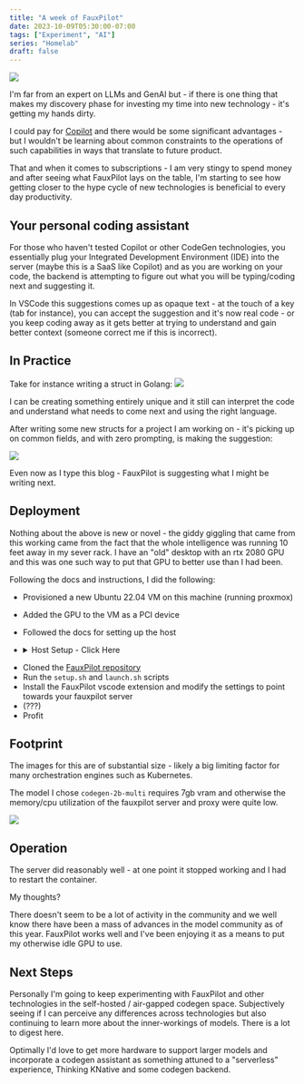 ```yaml
---
title: "A week of FauxPilot"
date: 2023-10-09T05:30:00-07:00
tags: ["Experiment", "AI"]
series: "Homelab"
draft: false
---
```


![](https://content.bekindchooseviolence.com/fauxpilot.png)

I'm far from an expert on LLMs and GenAI but - if there is one thing that makes my discovery phase for investing my time into new technology - it's getting my hands dirty.

I could pay for [Copilot](https://github.com/features/copilot) and there would be some significant advantages - but I wouldn't be learning about common constraints to the operations of such capabilities in ways that translate to future product.

That and when it comes to subscriptions - I am very stingy to spend money and after seeing what FauxPilot lays on the table, I'm starting to see how getting closer to the hype cycle of new technologies is beneficial to every day productivity. 

## Your personal coding assistant

For those who haven't tested Copilot or other CodeGen technologies, you essentially plug your Integrated Development Environment (IDE) into the server (maybe this is a SaaS like Copilot) and as you are working on your code, the backend is attempting to figure out what you will be typing/coding next and suggesting it.

In VSCode this suggestions comes up as opaque text - at the touch of a key (tab for instance), you can accept the suggestion and it's now real code - or you keep coding away as it gets better at trying to understand and gain better context (someone correct me if this is incorrect).

## In Practice

Take for instance writing a struct in Golang: 
![](https://content.bekindchooseviolence.com/fauxpilot-in-action.png)

I can be creating something entirely unique and it still can interpret the code and understand what needs to come next and using the right language. 

After writing some new structs for a project I am working on - it's picking up on common fields, and with zero prompting, is making the suggestion:

![](https://content.bekindchooseviolence.com/fauxpilot-in-action-2.png)

Even now as I type this blog - FauxPilot is suggesting what I might be writing next. 

## Deployment

Nothing about the above is new or novel - the giddy giggling that came from this working came from the fact that the whole intelligence was running 10 feet away in my sever rack. I have an "old" desktop with an rtx 2080 GPU and this was one such way to put that GPU to better use than I had been.

Following the docs and instructions, I did the following:
- Provisioned a new Ubuntu 22.04 VM on this machine (running proxmox)
- Added the GPU to the VM as a PCI device
- Followed the docs for setting up the host
- <details>
    <summary>Host Setup - Click Here</summary>
    ```

    ## Docker Setup
    sudo apt-get update
    sudo apt-get install -y ca-certificates curl gnupg
    sudo install -m 0755 -d /etc/apt/keyrings
    curl -fsSL https://download.docker.com/linux/ubuntu/gpg | sudo gpg --dearmor -o /etc/apt/keyrings/docker.gpg
    sudo chmod a+r /etc/apt/keyrings/docker.gpg

    # Add the repository to Apt sources:
    echo \
    "deb [arch="$(dpkg --print-architecture)" signed-by=/etc/apt/keyrings/docker.gpg] https://download.docker.com/linux/ubuntu \
    "$(. /etc/os-release && echo "$VERSION_CODENAME")" stable" | \
    sudo tee /etc/apt/sources.list.d/docker.list > /dev/null
    sudo apt-get update

    sleep 30

    sudo apt-get install -y docker-ce docker-ce-cli containerd.io docker-buildx-plugin docker-compose-plugin

    ## Nvidia container toolkit
    curl -fsSL https://nvidia.github.io/libnvidia-container/gpgkey | sudo gpg --dearmor -o /usr/share/keyrings/nvidia-container-toolkit-keyring.gpg   && curl -s -L https://nvidia.github.io/libnvidia-container/stable/deb/nvidia-container-toolkit.list |     sed 's#deb https://#deb [signed-by=/usr/share/keyrings/nvidia-container-toolkit-keyring.gpg] https://#g' |     sudo tee /etc/apt/sources.list.d/nvidia-container-toolkit.list   &&     sudo apt-get updat

    sudo apt-get install -y nvidia-container-toolkit

    sudo nvidia-ctk runtime configure --runtime=docker

    sudo systemctl restart docker

    sudo apt-get install linux-headers-$(uname -r)

    distribution=$(. /etc/os-release;echo $ID$VERSION_ID | sed -e 's/\.//g')

    wget https://developer.download.nvidia.com/compute/cuda/repos/$distribution/x86_64/cuda-keyring_1.0-1_all.deb

    sudo dpkg -i cuda-keyring_1.0-1_all.deb

    sudo apt-get update

    sudo apt-get -y install cuda-drivers
    ```
</details>

- Cloned the [FauxPilot repository](https://github.com/fauxpilot/fauxpilot)
- Run the `setup.sh` and `launch.sh` scripts
- Install the FauxPilot vscode extension and modify the settings to point towards your fauxpilot server
- (???)
- Profit


## Footprint

The images for this are of substantial size - likely a big limiting factor for many orchestration engines such as Kubernetes. 

The model I chose `codegen-2b-multi` requires 7gb vram and otherwise the memory/cpu utilization of the fauxpilot server and proxy were quite low. 

![](https://content.bekindchooseviolence.com/fauxpilot-stats.png)

## Operation

The server did reasonably well - at one point it stopped working and I had to restart the container.

My thoughts?

There doesn't seem to be a lot of activity in the community and we well know there have been a mass of advances in the model community as of this year. FauxPilot works well and I've been enjoying it as a means to put my otherwise idle GPU to use. 

## Next Steps

Personally I'm going to keep experimenting with FauxPilot and other technologies in the self-hosted / air-gapped codegen space. Subjectively seeing if I can perceive any differences across technologies but also continuing to learn more about the inner-workings of models. There is a lot to digest here.

Optimally I'd love to get more hardware to support larger models and incorporate a codegen assistant as something attuned to a "serverless" experience, Thinking KNative and some codegen backend.  